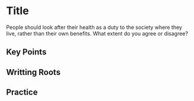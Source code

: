 # Title

People should look after their health as a duty to the society where they live, rather than their own benefits. What extent do you agree or disagree?

## Key Points

## Writting Roots

## Practice
